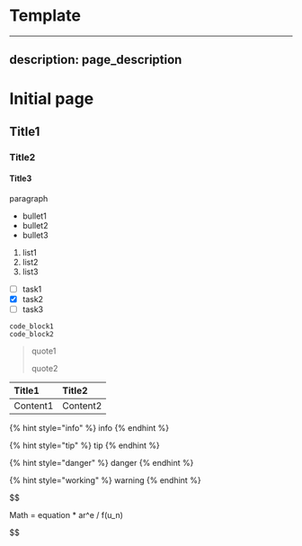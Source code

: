 # Template 

---
description: page_description
---

# Initial page

## Title1

### Title2

#### Title3

paragraph

* bullet1
* bullet2
* bullet3

1. list1
2. list2
3. list3

* [ ] task1
* [x] task2
* [ ] task3

```text
code_block1
code_block2
```
<span style="color:blue">
    
> quote1
>
> quote2

</span>

| Title1 | Title2 |
| :--- | :--- |
| Content1 | Content2 |

{% hint style="info" %}
info
{% endhint %}

{% hint style="tip" %}
tip
{% endhint %}

{% hint style="danger" %}
danger
{% endhint %}

{% hint style="working" %}
warning
{% endhint %}



$$

Math = equation * ar^e / f(u_n)

$$


